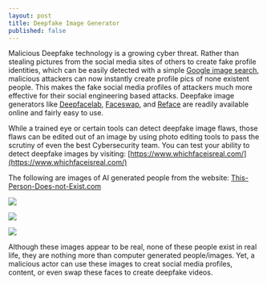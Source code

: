 ```yaml
---
layout: post
title: Deepfake Image Generator
published: false
---
```


Malicious Deepfake technology is a growing cyber threat. Rather than stealing pictures from the social media sites of others to create fake profile identities, which can be easily detected with a simple [Google image search](https://images.google.com/), malicious attackers can now instantly create profile pics of none existent people. This makes the fake social media profiles of attackers much more effective for their social engineering based attacks. Deepfake image generators like [Deepfacelab](https://github.com/iperov/DeepFaceLab), [Faceswap](https://faceswap.dev/), and [Reface](https://hey.reface.ai/) are readily available online and fairly easy to use.  

While a trained eye or certain tools can detect deepfake image flaws, those flaws can be edited out of an image by using photo editing tools to pass the scrutiny of even the best Cybersecurity team. You can test your ability to detect deepfake images by visiting: [https://www.whichfaceisreal.com/](https://www.whichfaceisreal.com/)

The following are images of AI generated people from the website: [This-Person-Does-not-Exist.com](https://this-person-does-not-exist.com/en)

![]({{site.baseurl}}/_posts/avatar-3%20these%20people%20do%20not%20exist.jpg)

![]({{site.baseurl}}/_posts/avatar-2%20this%20person%20does%20not%20exist.jpg)

![]({{site.baseurl}}/_posts/avatar-1%20This%20person%20does%20not%20exist.jpg)

Although these images appear to be real, none of these people exist in real life, they are nothing more than computer generated people/images. Yet, a malicious actor can use these images to creat social media profiles, content, or even swap these faces to create deepfake videos. 


